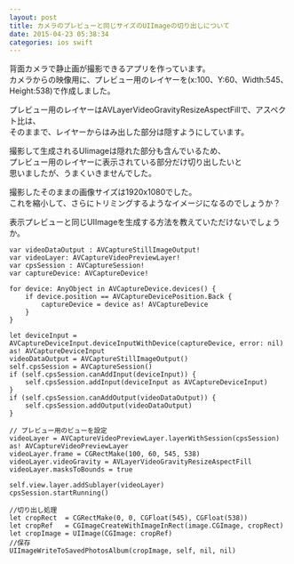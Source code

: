 ```yaml
---
layout: post
title: カメラのプレビューと同じサイズのUIImageの切り出しについて
date: 2015-04-23 05:38:34
categories: ios swift
---
```

<p>背面カメラで静止画が撮影できるアプリを作っています。<br>
カメラからの映像用に、プレビュー用のレイヤーを(x:100、Y:60、Width:545、Height:538)で作成しました。</p>

<p>プレビュー用のレイヤーはAVLayerVideoGravityResizeAspectFillで、アスペクト比は、<br>
そのままで、レイヤーからはみ出した部分は隠すようにしています。</p>

<p>撮影して生成されるUIimageは隠れた部分も含んでいるため、<br>
プレビュー用のレイヤーに表示されている部分だけ切り出したいと<br>
思いましたが、うまくいきませんでした。</p>

<p>撮影したそのままの画像サイズは1920x1080でした。<br>
これを縮小して、さらにトリミングするようなイメージになるのでしょうか？</p>

<p>表示プレビューと同じUIImageを生成する方法を教えていただけないでしょうか。</p>

```
var videoDataOutput : AVCaptureStillImageOutput!
var videoLayer: AVCaptureVideoPreviewLayer!
var cpsSession : AVCaptureSession!
var captureDevice: AVCaptureDevice!

for device: AnyObject in AVCaptureDevice.devices() {
    if device.position == AVCaptureDevicePosition.Back {
        captureDevice = device as! AVCaptureDevice
    }
}

let deviceInput = AVCaptureDeviceInput.deviceInputWithDevice(captureDevice, error: nil) as! AVCaptureDeviceInput
videoDataOutput = AVCaptureStillImageOutput()
self.cpsSession = AVCaptureSession()
if (self.cpsSession.canAddInput(deviceInput)) {
    self.cpsSession.addInput(deviceInput as AVCaptureDeviceInput)
}
if (self.cpsSession.canAddOutput(videoDataOutput)) {
    self.cpsSession.addOutput(videoDataOutput)
}

// プレビュー用のビューを設定
videoLayer = AVCaptureVideoPreviewLayer.layerWithSession(cpsSession) as! AVCaptureVideoPreviewLayer
videoLayer.frame = CGRectMake(100, 60, 545, 538)
videoLayer.videoGravity = AVLayerVideoGravityResizeAspectFill
videoLayer.masksToBounds = true

self.view.layer.addSublayer(videoLayer)
cpsSession.startRunning()

//切り出し処理
let cropRect  = CGRectMake(0, 0, CGFloat(545), CGFloat(538))
let cropRef   = CGImageCreateWithImageInRect(image.CGImage, cropRect)
let cropImage = UIImage(CGImage: cropRef)
//保存
UIImageWriteToSavedPhotosAlbum(cropImage, self, nil, nil)
```
